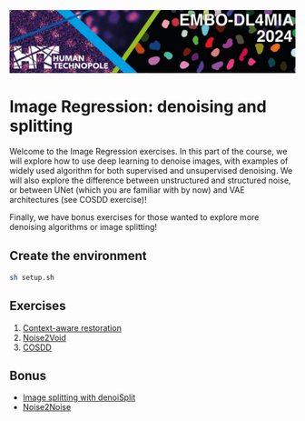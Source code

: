 ![Banner](https://raw.githubusercontent.com/dl4mia/.github/2024/img/DL4MIA_banner_2024.png)


# Image Regression: denoising and splitting


Welcome to the Image Regression exercises. In this part of the course, we will explore
how to use deep learning to denoise images, with examples of widely used algorithm for
both supervised and unsupervised denoising. We will also explore the difference
between unstructured and structured noise, or between UNet (which you are familiar with
by now) and VAE architectures (see COSDD exercise)!

Finally, we have bonus exercises for those wanted to explore more denoising algorithms or
image splitting!


## Create the environment

```bash
sh setup.sh
```


## Exercises

1. [Context-aware restoration](CARE)
2. [Noise2Void](Noise2Void/n2v.ipynb)
3. [COSDD](COSDD/README.md)


## Bonus

- [Image splitting with denoiSplit](bonus_denoisplit/bonus_denoisplit.ipynb)
- [Noise2Noise]()


